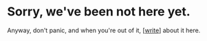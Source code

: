 <link rel="stylesheet" href="/css/markdown.css"></link>

# Sorry, we've been not here yet.

Anyway, don't panic, and when you're out of it,
\[[write](https://github.com/42guide/42guide.github.com)\] about it
here. 

<!--
Local Variables:
xhtml-page-title: "Don't Panic!"
End:
-->

